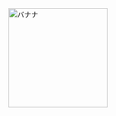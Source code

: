 <img width="200px" alt="バナナ" src="http://shanghai-kyodo.ocnk.net/data/shanghai-kyodo/product/photo/B004.jpg">
